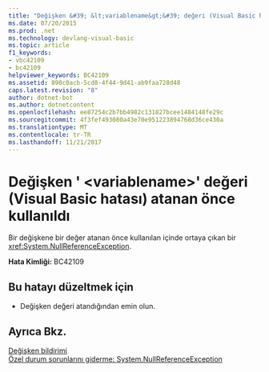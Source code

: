 ```yaml
---
title: "Değişken &#39; &lt;variablename&gt;&#39; değeri (Visual Basic hatası) atanan önce kullanıldı"
ms.date: 07/20/2015
ms.prod: .net
ms.technology: devlang-visual-basic
ms.topic: article
f1_keywords:
- vbc42109
- bc42109
helpviewer_keywords: BC42109
ms.assetid: 890c0acb-5cd8-4f44-9d41-ab9faa728d48
caps.latest.revision: "8"
author: dotnet-bot
ms.author: dotnetcontent
ms.openlocfilehash: ee87254c2b7bb4982c131827bcee1484148fe29c
ms.sourcegitcommit: 4f3fef493080a43e70e951223894768d36ce430a
ms.translationtype: MT
ms.contentlocale: tr-TR
ms.lasthandoff: 11/21/2017
---
```

# <a name="variable-39ltvariablenamegt39-is-used-before-it-has-been-assigned-a-value-visual-basic-error"></a>Değişken &#39; &lt;variablename&gt;&#39; değeri (Visual Basic hatası) atanan önce kullanıldı
Bir değişkene bir değer atanan önce kullanılan içinde ortaya çıkan bir <xref:System.NullReferenceException>.  
  
 **Hata Kimliği:** BC42109  
  
## <a name="to-correct-this-error"></a>Bu hatayı düzeltmek için  
  
-   Değişken değeri atandığından emin olun.  
  
## <a name="see-also"></a>Ayrıca Bkz.  
 [Değişken bildirimi](../../visual-basic/programming-guide/language-features/variables/variable-declaration.md)  
 [Özel durum sorunlarını giderme: System.NullReferenceException](http://msdn.microsoft.com/library/4822b0b4-8105-43fb-887a-3cc51ff02899)
